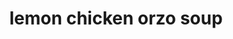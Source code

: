 ---
id: 5ca12e31907ae60014d26b5f
servings: 6
notes:
directions: 'season the chicken all over with salt and pepper. heat the oil in a pot over medium-high heat. add the chicken to the pot and cook until deeply golden browned
 flipping once halfway through
 about 15 minutes total. transfer the chicken to a cutting board and let cool.
reduce the heat to low. add the garlic and shake the pan to gently cook for 3 minutes. don’t let the garlic brown
 it should just become fragrant and soften slightly.
pour in the chicken stock. let simmer for 15 minutes.
remove the garlic from the chicken stock and add to the bowl of a blender or food processor along with the eggs and lemon juice. process to combine. continue to run the blender or food processor while slowly streaming in one cup of the hot stock until fully combined and smooth. set aside.
bring the chicken stock in the pot to a boil. add in the orzo
 stir
 and cook for 7 minutes. reduce heat to low.
add the egg mixture to the soup and continue to cook over low heat until thickened
 about 3 minutes.
meanwhile
 shred the chicken. add the shredded chicken back to the soup. season with dill
 salt
 and pepper
 to taste. garnish with additional dill and lemon slices
 if desired
 and serve with crusty bread.'
ingredients: '1 pound boneless skinless chicken thighs
kosher salt and black pepper
2 tablespoons oil
20 cloves garlic
 peeled
6 cups chicken stock
2/3 cup dry orzo
3 eggs
juice of 1 large lemon
 plus lemon slices to garnish
fresh chopped dill
crusty bread
 to serve'
rating: 5
ease: intermediate

category: main course
href: 'https: //hostthetoast.com/lemon-garlic-chicken-orzo-soup/'
totalTime: 1 hour 5 minutes
cookTime: 45 minutes
prepTime: 20 minutes
title: lemon chicken orzo soup
path: /lemon-chicken-orzo-soup
---